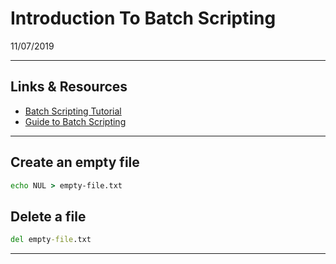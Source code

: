 
# Introduction To Batch Scripting

11/07/2019

---

## Links & Resources

- [Batch Scripting Tutorial](https://www.tutorialspoint.com/batch_script/index.htm)
- [Guide to Batch Scripting](http://steve-jansen.github.io/guides/windows-batch-scripting/)

---

## Create an empty file

```cmd
echo NUL > empty-file.txt
```

## Delete a file

```cmd
del empty-file.txt
```

---
